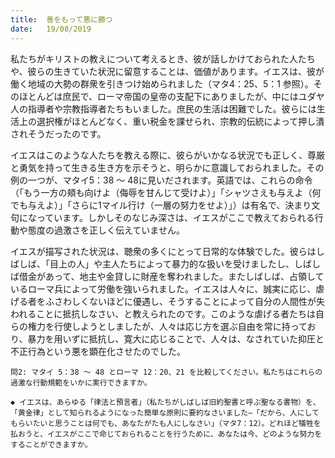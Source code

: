 ```yaml
---
title:  善をもって悪に勝つ
date:   19/08/2019
---
```


私たちがキリストの教えについて考えるとき、彼が話しかけておられた人たちや、彼らの生きていた状況に留意することは、価値があります。イエスは、彼が働く地域の大勢の群衆を引きつけ始められました（マタ4：25、5：1 参照）。そのほとんどは庶民で、ローマ帝国の皇帝の支配下にありましたが、中にはユダヤ人の指導者や宗教指導者たちもいました。庶民の生活は困難でした。彼らには生活上の選択権がほとんどなく、重い税金を課せられ、宗教的伝統によって押し潰されそうだったのです。

イエスはこのような人たちを教える際に、彼らがいかなる状況でも正しく、尊厳と勇気を持って生きる生き方を示そうと、明らかに意識しておられました。その例の一つが、マタイ5：38 ～ 48に見いだされます。英語では、これらの命令（「もう一方の頬も向けよ（侮辱を甘んじて受けよ）」「シャツさえも与えよ（何でも与えよ）」「さらに1マイル行け（一層の努力をせよ）」）は有名で、決まり文句になっています。しかしそのなじみ深さは、イエスがここで教えておられる行動や態度の過激さを正しく伝えていません。

イエスが描写された状況は、聴衆の多くにとって日常的な体験でした。彼らはしばしば、「目上の人」や主人たちによって暴力的な扱いを受けましたし、しばしば借金があって、地主や金貸しに財産を奪われました。またしばしば、占領しているローマ兵によって労働を強いられました。イエスは人々に、誠実に応じ、虐げる者をふさわしくないほどに優遇し、そうすることによって自分の人間性が失われることに抵抗しなさい、と教えられたのです。このような虐げる者たちは自らの権力を行使しようとしましたが、人々は応じ方を選ぶ自由を常に持っており、暴力を用いずに抵抗し、寛大に応じることで、人々は、なされていた抑圧と不正行為という悪を顕在化させたのでした。

`問2: マタイ 5：38 ～ 48 とローマ 12：20、21 を比較してください。私たちはこれらの過激な行動規範をいかに実行できますか。`

`◆ イエスは、あらゆる「律法と預言者」（私たちがしばしば旧約聖書と呼ぶ聖なる書物）を、「黄金律」として知られるようになった簡単な原則に要約なさいました―「だから、人にしてもらいたいと思うことは何でも、あなたがたも人にしなさい」（マタ7：12）。どれほど犠牲を払おうと、イエスがここで命じておられることを行うために、あなたは今、どのような努力をすることができますか。`